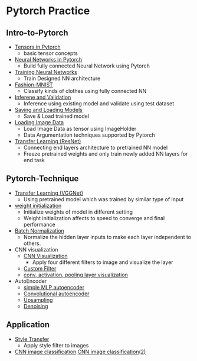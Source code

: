 # Pytorch Practice

## Intro-to-Pytorch
- [Tensors in Pytorch](<https://github.com/fenneccat/pytorch-tutorial/blob/master/Intro-to-Pytorch/Part%201%20-%20Tensors%20in%20PyTorch%20%28Exercises%29.ipynb>)
  * basic tensor concepts
- [Neural Networks in Pytorch](<https://github.com/fenneccat/pytorch-tutorial/blob/master/Intro-to-Pytorch/Part%202%20-%20Neural%20Networks%20in%20PyTorch%20%28Exercises%29.ipynb>)
  * Build fully connected Neural Network using Pytorch
- [Training Neural Networks](<https://github.com/fenneccat/pytorch-tutorial/blob/master/Intro-to-Pytorch/Part%203%20-%20Training%20Neural%20Networks%20(Exercises%29.ipynb>)
  * Train Designed NN architecture
- [Fashion-MNIST](<https://github.com/fenneccat/pytorch-tutorial/blob/master/Intro-to-Pytorch/Part%204%20-%20Fashion-MNIST%20(Exercises%29.ipynb>)
  * Classify kinds of clothes using fully connected NN 
- [Inferene and Validation](<https://github.com/fenneccat/pytorch-tutorial/blob/master/Intro-to-Pytorch/Part%205%20-%20Inference%20and%20Validation%20(Exercises%29.ipynb>)
  * Inference using existing model and validate using test dataset
- [Saving and Loading Models](<https://github.com/fenneccat/pytorch-tutorial/blob/master/Intro-to-Pytorch/Part%206%20-%20Saving%20and%20Loading%20Models.ipynb>)
  * Save & Load trained model
- [Loading Image Data](<https://github.com/fenneccat/pytorch-tutorial/blob/master/Intro-to-Pytorch/Part%207%20-%20Loading%20Image%20Data%20(Exercises%29.ipynb>)
  * Load Image Data as tensor using ImageHolder
  * Data Argumentation techniques supported by Pytorch
- [Transfer Learning (ResNet)](<https://github.com/fenneccat/pytorch-tutorial/blob/master/Intro-to-Pytorch/Part%207%20-%20Loading%20Image%20Data%20(Exercises%29.ipynb>)
  * Connecting end layers architecture to pretrained NN model 
  * Freeze pretrained weights and only train newly added NN layers for end task

## Pytorch-Technique
- [Transfer Learning (VGGNet)](<https://github.com/fenneccat/pytorch-tutorial/blob/master/pytorch-technique/Transfer_Learning_Exercise.ipynb>)
  * Using pretrained model which was trained by similar type of input
- [weight initialization](<https://github.com/fenneccat/pytorch-tutorial/blob/master/pytorch-technique/weight_initialization_exercise.ipynb>)
  * Initialize weights of model in different setting
  * Weight initialization affects to speed to converge and final performance
- [Batch Normalization](<https://github.com/fenneccat/pytorch-tutorial/blob/master/pytorch-technique/Batch_Normalization_exercise.ipynb>)
  * Normalize the hidden layer inputs to make each layer independent to others.
- CNN visualization
	- [CNN Visualization](<https://github.com/fenneccat/pytorch-tutorial/blob/master/pytorch-technique/conv_visualization.ipynb>)
		* Apply four different filters to image and visualize the layer
	- [Custom Filter](<https://github.com/fenneccat/pytorch-tutorial/blob/master/pytorch-technique/custom_filters.ipynb>)
	- [conv, activation, pooling layer visualization](<http://github.com/fenneccat/pytorch-tutorial/blob/master/pytorch-technique/maxpooling_visualization.ipynb>)
- AutoEncoder
	- [simple MLP autoencoder](<http://github.com/fenneccat/pytorch-tutorial/blob/master/pytorch-technique/Simple_Autoencoder_Exercise.ipynb>)
	- [Convolutional autoencoder](<http://github.com/fenneccat/pytorch-tutorial/blob/master/pytorch-technique/Convolutional_Autoencoder_Exercise.ipynb>)
	- [Upsampling](<http://github.com/fenneccat/pytorch-tutorial/blob/master/pytorch-technique/CNN_Upsampling.ipynb>)
	- [Denoising](<http://github.com/fenneccat/pytorch-tutorial/blob/master/pytorch-technique/Denoising_Autoencoder_Exercise.ipynb>)

## Application
- [Style Transfer](<https://github.com/fenneccat/pytorch-tutorial/blob/master/Application/Style_Transfer_Exercise.ipynb>)
  * Apply style filter to images
- [CNN image classification](<https://github.com/fenneccat/pytorch-tutorial/blob/master/Application/cifar10_cnn_augmentation.ipynb>)
  [CNN image classification(2)](<https://github.com/fenneccat/pytorch-tutorial/blob/master/Application/cifar10_cnn_exercise.ipynb>)
